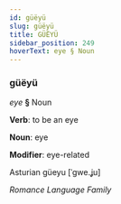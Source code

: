 ```yaml
---
id: güëyü
slug: güëyü
title: GÜËYÜ
sidebar_position: 249
hoverText: eye § Noun
---
```


### güëyü

*eye* **§** Noun

**Verb**: to be an eye

**Noun**: eye

**Modifier**: eye-related

Asturian güeyu [ˈɡwe.ʝu]

*Romance Language Family*